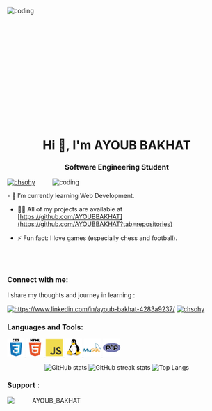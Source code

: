<img align="right" alt="coding" width="1000" height="300" src="https://media.tenor.com/AkZzPm0Ie40AAAAC/the-matrix-matrix.gif"><br><br><br><br><br><br><br><br><br><br><br><br><br>
<hr><hr>

<h1 align="center">Hi 👋, I'm AYOUB BAKHAT</h1>

<h3 align="center">Software Engineering Student</h3>
<img align="right" alt="coding" width="400" src="https://www.snexplores.org/wp-content/uploads/2023/02/1030_ChatGPT_feat.gif">
<p align="left"> <a href="https://x.com/Ayou_B_akhat" target="blank"><img src="https://img.shields.io/twitter/follow/AYOUBBAKHAT?logo=twitter&style=for-the-badge" alt="chsohy" /></a> </p>
- 🌱 I’m currently learning Web Development.

- 👨‍💻 All of my projects are available at [https://github.com/AYOUBBAKHAT](https://github.com/AYOUBBAKHAT?tab=repositories)
  
- ⚡ Fun fact: I love games (especially chess and football).


<br><br>
<h3 align="left">Connect with me:</h3>
<p>I share my thoughts and journey in learning :
<p align="left">
<a href="https://linkedin.com/in/https://www.linkedin.com/in/ayoub-bakhat-4283a9237/" target="blank"><img align="center" src="https://raw.githubusercontent.com/rahuldkjain/github-profile-readme-generator/master/src/images/icons/Social/linked-in-alt.svg" alt="https://www.linkedin.com/in/ayoub-bakhat-4283a9237/" height="30" width="40" /></a>
  <a href="https://twitter.com/Ayou_B_akhat" target="blank"><img align="center" src="https://raw.githubusercontent.com/rahuldkjain/github-profile-readme-generator/master/src/images/icons/Social/twitter.svg" alt="chsohy" height="30" width="40" /></a>
  </p>

<h3 align="left">Languages and Tools:</h3>
<p align="left"> <a href="https://www.w3schools.com/css/" target="_blank" rel="noreferrer"> <img src="https://raw.githubusercontent.com/devicons/devicon/master/icons/css3/css3-original-wordmark.svg" alt="css3" width="40" height="40"/> </a> <a href="https://www.w3.org/html/" target="_blank" rel="noreferrer"> <img src="https://raw.githubusercontent.com/devicons/devicon/master/icons/html5/html5-original-wordmark.svg" alt="html5" width="40" height="40"/> </a> <a href="https://developer.mozilla.org/en-US/docs/Web/JavaScript" target="_blank" rel="noreferrer"> <img src="https://raw.githubusercontent.com/devicons/devicon/master/icons/javascript/javascript-original.svg" alt="javascript" width="40" height="40"/> </a> <a href="https://www.linux.org/" target="_blank" rel="noreferrer"> <img src="https://raw.githubusercontent.com/devicons/devicon/master/icons/linux/linux-original.svg" alt="linux" width="40" height="40"/> </a> <a href="https://www.mysql.com/" target="_blank" rel="noreferrer"> <img src="https://raw.githubusercontent.com/devicons/devicon/master/icons/mysql/mysql-original-wordmark.svg" alt="mysql" width="40" height="40"/> </a>
<a href="https://www.php.net" target="_blank" rel="noreferrer">
    <img src="https://raw.githubusercontent.com/devicons/devicon/master/icons/php/php-original.svg" alt="PHP" width="40" height="40"/></a>
</p>
<center>

![GitHub stats](https://github-readme-stats.vercel.app/api?username=AYOUBBAKHAT&show_icons=true&theme=blanche)
![GitHub streak stats](https://github-readme-streak-stats.herokuapp.com/?user=AYOUBBAKHAT&theme=blanche)
![Top Langs](https://github-readme-stats.vercel.app/api/top-langs/?username=AYOUBBAKHAT&layout=compact&theme=blanche)
<h3 align="left">Support :</h3>
<p><a href="https://ko-fi.com/AYOUB_BAKHAT"> <img align="left" src="https://cdn.ko-fi.com/cdn/kofi3.png?v=3" height="50" width="210" alt="AYOUB_BAKHAT" /></a></p>
